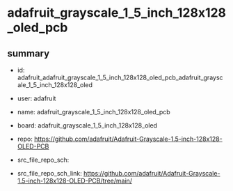 # adafruit_grayscale_1_5_inch_128x128_oled_pcb
 
## summary 
* id: adafruit_adafruit_grayscale_1_5_inch_128x128_oled_pcb_adafruit_grayscale_1_5_inch_128x128_oled
* user: adafruit
* name: adafruit_grayscale_1_5_inch_128x128_oled_pcb
* board: adafruit_grayscale_1_5_inch_128x128_oled
* repo: https://github.com/adafruit/Adafruit-Grayscale-1.5-inch-128x128-OLED-PCB



* src_file_repo_sch: 
* src_file_repo_sch_link: https://github.com/adafruit/Adafruit-Grayscale-1.5-inch-128x128-OLED-PCB/tree/main/




